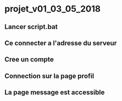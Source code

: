 # projet_v01_03_05_2018

## Lancer script.bat

## Ce connecter a l'adresse du serveur

## Cree un compte

## Connection sur la page profil

## La page message est accessible
